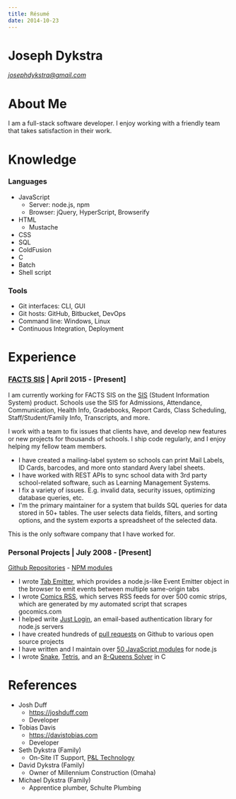 ```yaml
---
title: Résumé
date: 2014-10-23
---
```


<style>
	article > h1.title {
		display: none;
	}
	.avoid-break {
		page-break-inside: avoid;
	}
</style>

<div class="avoid-break">

# Joseph Dykstra

[*josephdykstra@gmail.com*](mailto:josephdykstra@gmail.com)

# About Me

I am a full-stack software developer.  I enjoy working with a friendly team that takes satisfaction in their work.

</div>
<div class="avoid-break">

# Knowledge

### Languages

- JavaScript
	- Server: node.js, npm
	- Browser: jQuery, HyperScript, Browserify
- HTML
	- Mustache
- CSS
- SQL
- ColdFusion
- C
- Batch
- Shell script

</div>
<div class="avoid-break">

### Tools

- Git interfaces: CLI, GUI
- Git hosts: GitHub, Bitbucket, DevOps
- Command line: Windows, Linux
- Continuous Integration, Deployment

</div>
<div class="avoid-break">

# Experience

### [FACTS SIS](https://factsmgt.com/) | April 2015 - [Present]

<!--
April 6, 2015
-->

I am currently working for FACTS SIS on the [SIS](https://factsmgt.com/administration/student-information-system/) (Student Information System) product.  Schools use the SIS for Admissions, Attendance, Communication, Health Info, Gradebooks, Report Cards, Class Scheduling, Staff/Student/Family Info, Transcripts, and more.

I work with a team to fix issues that clients have, and develop new features or new projects for thousands of schools. I ship code regularly, and I enjoy helping my fellow team members.

</div>
<div class="avoid-break">

- I have created a mailing-label system so schools can print Mail Labels, ID Cards, barcodes, and more onto standard Avery label sheets.
- I have worked with REST APIs to sync school data with 3rd party school-related software, such as Learning Management Systems.
- I fix a variety of issues. E.g. invalid data, security issues, optimizing database queries, etc.
- I'm the primary maintainer for a system that builds SQL queries for data stored in 50+ tables.  The user selects data fields, filters, and sorting options, and the system exports a spreadsheet of the selected data.

This is the only software company that I have worked for.

</div>
<div class="avoid-break">

### Personal Projects | July 2008 - [Present]

[Github Repositories](https://github.com/ArtskydJ?tab=repositories) - [NPM modules](http://npmjs.org/~artskydj)

- I wrote [Tab Emitter](https://artskydj.github.io/tab-emitter/), which provides a node.js-like Event Emitter object in the browser to emit events between multiple same-origin tabs
- I wrote [Comics RSS](https://www.comicsrss.com), which serves RSS feeds for over 500 comic strips, which are generated by my automated script that scrapes gocomics.com
- I helped write [Just Login](http://justlogin.xyz/), an email-based authentication library for node.js servers
- I have created hundreds of [pull requests](https://github.com/pulls?utf8=%E2%9C%93&q=is%3Apr+author%3AArtskydJ+) on Github to various open source projects
- I have written and I maintain over [50 JavaScript modules](https://npmjs.org/~artskydj) for node.js
- I wrote [Snake](https://github.com/ArtskydJ/snake), [Tetris](https://github.com/ArtskydJ/tetris), and an [8-Queens Solver](https://github.com/ArtskydJ/eight-queens) in C

</div>
<div class="avoid-break">

# References

- Josh Duff
	- https://joshduff.com
	- Developer
- Tobias Davis
	- https://davistobias.com
	- Developer
- Seth Dykstra (Family)
	- On-Site IT Support, [P&L Technology](https://www.pltechnology.com/)
- David Dykstra (Family)
	- Owner of Millennium Construction (Omaha)
- Michael Dykstra (Family)
	- Apprentice plumber, Schulte Plumbing

</div>
